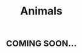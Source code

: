 ---
title: Animals
layout: default
description: back-breaking
body: >
  <p markdown="1" style="text-align: center; font-size:22px"><b>COMING SOON...</b></p>
  
type: artwork
order: 4
---